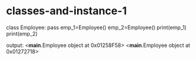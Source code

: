# classes-and-instance-1
class Employee:
    pass
emp_1=Employee()
emp_2=Employee()
print(emp_1)
print(emp_2)


output:
<__main__.Employee object at 0x01258F58>
<__main__.Employee object at 0x01272718>
